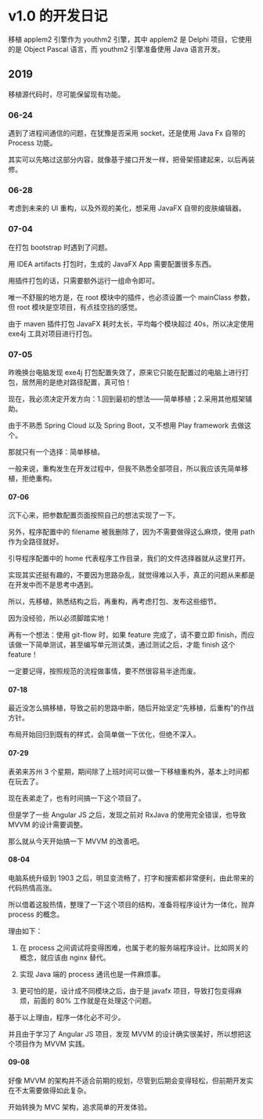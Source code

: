 # v1.0 的开发日记
移植 applem2 引擎作为 youthm2 引擎，其中 applem2 是 Delphi 项目，它使用的是 Object Pascal 语言，而 youthm2 引擎准备使用 Java 语言开发。

## 2019
移植源代码时，尽可能保留现有功能。

### 06-24
遇到了进程间通信的问题，在犹豫是否采用 socket，还是使用 Java Fx 自带的 Process 功能。

其实可以先略过这部分内容，就像基于接口开发一样，把骨架搭建起来，以后再装修。

### 06-28
考虑到未来的 UI 重构，以及外观的美化，想采用 JavaFX 自带的皮肤编辑器。

### 07-04
在打包 bootstrap 时遇到了问题。

用 IDEA artifacts 打包时，生成的 JavaFX App 需要配置很多东西。

用插件打包的话，只需要额外运行一组命令即可。

唯一不舒服的地方是，在 root 模块中的插件，也必须设置一个 mainClass 参数，但 root 模块是空项目，有点挂空挡的感觉。

由于 maven 插件打包 JavaFX 耗时太长，平均每个模块超过 40s，所以决定使用 exe4j 工具对项目进行打包。

### 07-05
昨晚换台电脑发现 exe4j 打包配置失效了，原来它只能在配置过的电脑上进行打包，居然用的是绝对路径配置，真可怕！

现在，我必须决定开发方向：1.回到最初的想法——简单移植；2.采用其他框架辅助。

由于不熟悉 Spring Cloud 以及 Spring Boot，又不想用 Play framework 去做这个。

那就只有一个选择：简单移植。

一般来说，重构发生在开发过程中，但我不熟悉全部项目，所以我应该先简单移植，拒绝重构。

#### 07-06
沉下心来，把参数配置页面按照自己的想法实现了一下。

另外，程序配置中的 filename 被我删除了，因为不需要做得这么麻烦，使用 path 作为全路径就好。

引导程序配置中的 home 代表程序工作目录，我们的文件选择器就从这里打开。

实现其实还挺有趣的，不要因为思路杂乱，就觉得难以入手，真正的问题从来都是在开发中而不是思考中遇到。

所以，先移植，熟悉结构之后，再重构，再考虑打包、发布这些细节。

因为没经验，所以必须脚踏实地！

再有一个想法：使用 git-flow 时，如果 feature 完成了，请不要立即 finish，而应该做一下简单测试，甚至编写单元测试类，通过测试之后，才能 finish 这个 feature！

一定要记得，按照规范的流程做事情，要不然很容易半途而废。

#### 07-18
最近没怎么搞移植，导致之前的思路中断，随后开始坚定“先移植，后重构”的作战方针。

布局开始回归到既有的样式，会简单做一下优化，但绝不深入。

#### 07-29
表弟来苏州 3 个星期，期间除了上班时间可以做一下移植重构外，基本上时间都在玩去了。

现在表弟走了，也有时间搞一下这个项目了。

但是学了一些 Angular JS 之后，发现之前对 RxJava 的使用完全错误，也导致 MVVM 的设计需要调整。

那么就从今天开始搞一下 MVVM 的改善吧。

#### 08-04
电脑系统升级到 1903 之后，明显变流畅了，打字和搜索都非常便利，由此带来的代码热情高涨。

所以借着这股热情，整理了一下这个项目的结构，准备将程序设计为一体化，抛弃 process 的概念。

理由如下：

1. 在 process 之间调试将变得困难，也属于老的服务端程序设计。比如网关的概念，就应该由 nginx 替代。

2. 实现 Java 端的 process 通讯也是一件麻烦事。

3. 更可怕的是，设计成不同模块之后，由于是 javafx 项目，导致打包变得麻烦，前面的 80% 工作就是在处理这个问题。

基于以上理由，程序一体化必不可少。

并且由于学习了 Angular JS 项目，发现 MVVM 的设计确实很美好，所以想把这个项目作为 MVVM 实践。

#### 09-08
好像 MVVM 的架构并不适合前期的规划，尽管到后期会变得轻松，但前期开发实在不太需要做得如此复杂。

开始转换为 MVC 架构，追求简单的开发体验。